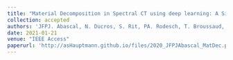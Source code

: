 ```yaml
---
title: "Material Decomposition in Spectral CT using deep learning: A Sim2Real transfer approach"
collection: accepted
authors: 'JFPJ. Abascal, N. Ducros, S. Rit, PA. Rodesch, T. Broussaud, S. Bussod, P. Douek, A. Hauptmann, S. Arridge, F. Peyrin'
date: 2021-01-21
venue: "IEEE Access"
paperurl: 'http://asHauptmann.github.io/files/2020_JFPJAbascal_MatDec.pdf'
---
```

